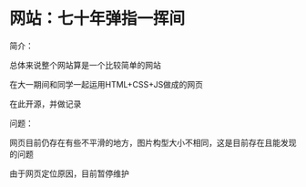 # 网站：七十年弹指一挥间
简介：

总体来说整个网站算是一个比较简单的网站

在大一期间和同学一起运用HTML+CSS+JS做成的网页

在此开源，并做记录

问题：

网页目前仍存在有些不平滑的地方，图片构型大小不相同，这是目前存在且能发现的问题

由于网页定位原因，目前暂停维护
